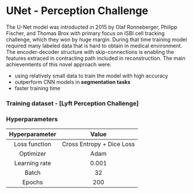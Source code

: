 # UNet - Perception Challenge

The U-Net model was introducted in 2015 by Olaf Ronneberger, Philipp Fischer, and Thomas Brox with primary focus on ISBI cell tracking challenge, which they won by huge margin. During that time training model required many labeled data that is hard to obtain in medical environment. The encoder-decoder structure with skip-connections is enabling the features extraced in contracting path included in reconstruction. 
The main achievemtents of this novel approach were:
- using relatively small data to train the model with high accuracy
- outperform CNN models in __segmentation tasks__
- faster training time

### Training dataset - [Lyft Perception Challenge]
### Hyperparameters

| Hyperparameter | Value | 
|:--------------:|:-----:|
| Loss function | Cross Entropy + Dice Loss | 
| Optimizer    | Adam | 
| Learning rate | 0.001 | 
| Batch   | 32 | 
| Epochs | 200 |
